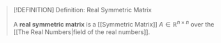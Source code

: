 >[!DEFINITION] Definition: Real Symmetric Matrix
>
>A **real symmetric matrix** is a [[Symmetric Matrix]] $A \in \mathbb{R}^{n \times n}$ over the [[The Real Numbers|field of the real numbers]].
>